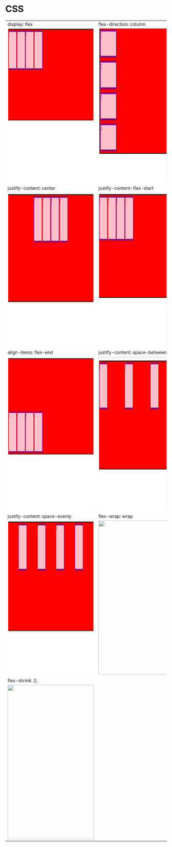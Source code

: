# CSS

<table>
  <tr>
    <td>display: flex</td>
     <td>flex-direction: column</td>
     <td>flex-direction: row-reverse</td>
  </tr>
  <tr>
     <td><img src="https://github.com/anjali1102/CSS/blob/master/outputs/commit1.PNG" width=270 height=480></td>
     <td><img src="https://github.com/anjali1102/CSS/blob/master/outputs/commit2flex-direction%20column.PNG" width=270 height=480></td>
     <td><img src="https://github.com/anjali1102/CSS/blob/master/outputs/c3row-reverse.PNG" width=270 height=480></td>
  </tr>
  <tr>
    <td>justify-content: center</td>
    <td>justify-content-flex-start</td>
    <td>align-items: center</td>
  </tr>
  <tr>
    <td><img src="https://github.com/anjali1102/CSS/blob/master/outputs/c4justify-content%20center.PNG" width=270 height=480></td>
    <td><img src="https://github.com/anjali1102/CSS/blob/master/outputs/c5justify-content%20flex-start.PNG" width=270 height=480></td>
    <td><img src="https://github.com/anjali1102/CSS/blob/master/outputs/c6align-items%20center.PNG" width=270 height=480></td>
  </tr>
  <tr>
    <td>align-items: flex-end</td>
     <td>justify-content: space-between</td>
     <td>justify-content: space-around</td>
  </tr>
  <tr>
    <td><img src="https://github.com/anjali1102/CSS/blob/master/outputs/c7align-items%20flex-end.PNG" width=270 height=480></td>
    <td><img src="https://github.com/anjali1102/CSS/blob/master/outputs/c8align-items%20space-between.PNG" width=270 height=480></td>
    <td><img src="https://github.com/anjali1102/CSS/blob/master/outputs/c9justify-content%20space-around.PNG" width=270 height=480></td>
  </tr>
  <tr>
    <td>justify-content: space-evenly</td>
    <td>flex-wrap: wrap</td>
    <td>flex-wrap: wrap-reverse</td>
  </tr>
  <tr>
    <td><img src="https://github.com/anjali1102/CSS/blob/master/outputs/justify-content%20space-evenly.PNG" width=270 height=480></td>
    <td><img src="https://user-images.githubusercontent.com/56559378/149960642-483c3448-fbee-46e5-89c2-1310ccc424c1.gif" width=270 height=480></td>
    <td><img src="https://user-images.githubusercontent.com/56559378/149960675-f17e0f99-286f-4daa-9cc1-7f2c5970a585.gif" width=270 height=480></td>
  </tr>
    <td>flex-shrink: 2;</td>
  <tr>
    <td><img src="https://user-images.githubusercontent.com/56559378/149960689-ac181dd7-562f-4c30-86bc-7aa870129939.gif" width=270 height=480></td>
   
  </tr>


